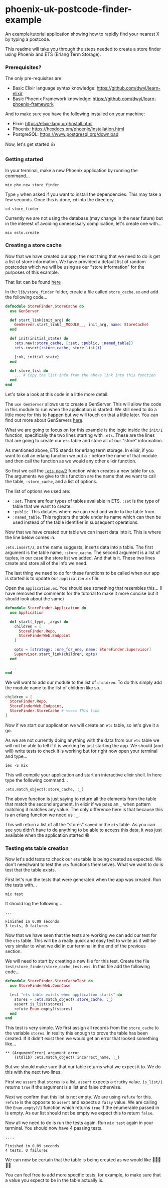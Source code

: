 # phoenix-uk-postcode-finder-example
An example/tutorial application showing how to rapidly find your nearest X by
typing a postcode.


This readme will take you through the steps needed to create a store finder
using Phoenix and ETS (Erlang Term Storage).

### Prerequisites?

The only pre-requisites are:

+ Basic Elixir language syntax knowledge: https://github.com/dwyl/learn-elixir
+ Basic Phoenix Framework knowledge:
https://github.com/dwyl/learn-phoenix-framework


And to make sure you have the following installed on your machine:

+ Elixir: https://elixir-lang.org/install.html
+ Phoenix: https://hexdocs.pm/phoenix/installation.html
+ PostgreSQL: https://www.postgresql.org/download

Now, let's get started 👍

### Getting started

In your terminal, make a new Phoenix application by running the command...
```
mix phx.new store_finder
```

Type `y` when asked if you want to install the dependencies. This may take a few
seconds. Once this is done, `cd` into the directory.
```
cd store_finder
```

Currently we are not using the database (may change in the near future) but in
the interest of avoiding unnecessary complication, let's create one with...
```
mix ecto.create
```

### Creating a store cache
Now that we have created our app, the next thing that we need to do is get a
list of store information. We have provided a default list of random postcodes
which we will be using as our "store information" for the purposes of this
example.

That list can be found [here](https://github.com/dwyl/phoenix-uk-postcode-finder-example/blob/master/lib/store_finder/create_stores.ex#L25-L225)

<!-- # NOTE TO SELF - Still need to add this
This can be any list of addresses that the you like, as long at the list
contains a valid UK postcode for each entry.

If you decide to use your own data you may need to edit some of the functions
that handle storing/retrieving data from/to the ets table to ensure you save the
fields your data contains. Give example of this by in a separate md file and
link to it here

You will need to run this through our function which will get the latitude and
longitude values for each postcode.

(create a function that gets the lat-long for every postcode passed in.) -->


In the `lib/store_finder` folder, create a file called `store_cache.ex` and add
the following code...
```ex
defmodule StoreFinder.StoreCache do
  use GenServer

  def start_link(init_arg) do
    GenServer.start_link(__MODULE__, init_arg, name: StoreCache)
  end

  def init(initial_state) do
    :ets.new(:store_cache, [:set, :public, :named_table])
    :ets.insert(:store_cache, store_list())

    {:ok, initial_state}
  end

  def store_list do
    ... # Copy the list info from the above link into this function
  end
end
```

Let's take a look at this code in a little more detail.

The `use GenServer` allows us to create a GenServer. This will allow the code in
this module to run when the application is started. We still need to do a little
more for this to happen but we will touch on that a little later. You can find
out more about GenServers [here](https://hexdocs.pm/elixir/GenServer.html).

What we are going to focus on for this example is the logic inside the `init/1`
function, specifically the two lines starting with `:ets`. These are the lines
that are going to create our `ets` table and store all of our "store"
information.

As mentioned above, ETS stands for erlang term storage. In elixir, if you want
to call an erlang function we put a `:` before the name of that module and then
call the function as we would any other elixir function.

So first we call the [`:ets.new/2`](http://erlang.org/doc/man/ets.html#new-2)
function which creates a new table for us. The arguments we give to this
function are the name that we want to call the table, `:store_cache`, and a list
of options.

The list of options we used are:
- `:set`. There are four types of tables available in ETS. `:set` is the type of table
that we want to create.
- `:public`. This dictates where we can read and write to the table from.
- `:named_table`. This registers the table under its name which can then be
used instead of the table identifier in subsequent operations.

Now that we have created our table we can insert data into it. This is where the
line below comes in.

`:ets.insert/2`, as the name suggests, inserts data into a table. The first
argument is the table name, `:store_cache`. The second argument is a list of
tuples, in our case the store list we added. And that is it. These two lines
create and store all of the info we need.

The last thing we need to do for these functions to be called when our app is
started is to update our `application.ex` file.

Open the `application.ex`. You should see something that resembles this...
(I have removed the comments for the tutorial to make it more concise but it
should look about the same)
```ex
defmodule StoreFinder.Application do
  use Application

  def start(_type, _args) do
    children = [
      StoreFinder.Repo,
      StoreFinderWeb.Endpoint
    ]

    opts = [strategy: :one_for_one, name: StoreFinder.Supervisor]
    Supervisor.start_link(children, opts)
  end

  ...
end
```

We will want to add our module to the list of `children`. To do this simply add
the module name to the list of children like so...
```ex
children = [
  StoreFinder.Repo,
  StoreFinderWeb.Endpoint,
  StoreFinder.StoreCache # <==== This line
]
```

Now if we start our application we will create an `ets` table, so let's give it
a go.

As we are not currently doing anything with the data from our `ets` table we
will not be able to tell if it is working by just starting the app. We should
(and will) write tests to check it is working but for right now open your
terminal and type...
```
iex -S mix
```

This will compile your application and start an interactive elixir shell. In
here type the following command...
```
:ets.match_object(:store_cache, :_)
```

The above function is just saying to return all the elements from the table that
match the second argument. In elixir if we pass an `_` when pattern matching it
matches any value. The only difference here is that because this is an erlang
function we need us `:_`.

This will return a list of all the "stores" saved in the `ets` table. As you
can see you didn't have to do anything to be able to access this data, it was
just available when the application started 😁

### Testing ets table creation

Now let's add tests to check our `ets` table is being created as expected. We
don't need/want to test the `ets` functions themselves. What we want to do is
test that the table exists.

First let's run the tests that were generated when the app was created. Run the
tests with...
```
mix test
```
It should log the following...
```
...

Finished in 0.09 seconds
3 tests, 0 failures
```

Now that we have seen that the tests are working we can add our test for the
`ets` table. This will be a really quick and easy test to write as it will be
very similar to what we did in our terminal in the end of the previous section.

We will need to start by creating a new file for this test. Create the file
`test/store_finder/store_cache_test.exs`. In this file add the following code...
```ex
defmodule StoreFinder.StoreCacheTest do
  use StoreFinderWeb.ConnCase

  test "ets table exists when application starts" do
    stores = :ets.match_object(:store_cache, :_)
    assert is_list(stores)
    refute Enum.empty?(stores)
  end
end
```

This test is very simple. We first assign all records from the `store_cache` to
the variable `stores`. In reality this enough to prove the table has been
created. If it didn't exist then we would get an error that looked something
like...
```
** (ArgumentError) argument error
    (stdlib) :ets.match_object(:incorrect_name, :_)
```

But we should make sure that our table returns what we expect it to. We do this
with the next two lines.

First we `assert` that `stores` is a list. `assert` expects a `truthy` value.
`is_list/1` returns `true` if the argument is a list and false otherwise.

Next we confirm that this list is not empty. We are using `refute` for this.
`refute` is the opposite to `assert` and expects a `falsy` value. We are calling
the `Enum.empty?/1` function which returns `true` if the enumerable passed in is
empty. As our list should not be empty we expect this to return `false`.

Now all we need to do is run the tests again. Run `mix test` again in your
terminal. You should now have 4 passing tests.
```
....

Finished in 0.09 seconds
4 tests, 0 failures
```

We can now be certain that the table is being created as we would like
🎉🎉🎉🎉🎉

You can feel free to add more specific tests, for example, to make sure that a
value you expect to be in the table actually is.